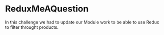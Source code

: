 # ReduxMeAQuestion

In this challenge we had to update our Module work to be able to use Redux to filter throught products.
